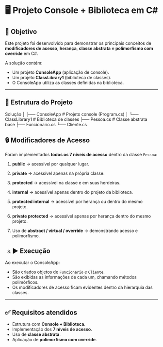 # 🖥️ Projeto Console + Biblioteca em C#

## 🎯 Objetivo
Este projeto foi desenvolvido para demonstrar os principais conceitos de **modificadores de acesso**, **herança**, **classe abstrata** e **polimorfismo com override** em C#.  

A solução contém:
- Um projeto **ConsoleApp** (aplicação de console).
- Um projeto **ClassLibrary1** (biblioteca de classes).
- O ConsoleApp utiliza as classes definidas na biblioteca.

---

## 📂 Estrutura do Projeto
Solução
│
├── ConsoleApp # Projeto console (Program.cs)
│
└── ClassLibrary1 # Biblioteca de classes
├── Pessoa.cs # Classe abstrata base
├── Funcionario.cs
└── Cliente.cs

## 🔒 Modificadores de Acesso
Foram implementados **todos os 7 níveis de acesso** dentro da classe `Pessoa`:

1. **public** → acessível por qualquer lugar.  
2. **private** → acessível apenas na própria classe.  
3. **protected** → acessível na classe e em suas herdeiras.  
4. **internal** → acessível apenas dentro do projeto da biblioteca.  
5. **protected internal** → acessível por herança ou dentro do mesmo projeto.  
6. **private protected** → acessível apenas por herança dentro do mesmo projeto.  
7. Uso de **abstract / virtual / override** → demonstrando acesso e polimorfismo.

8. ## ▶️ Execução
Ao executar o ConsoleApp:
- São criados objetos de `Funcionario` e `Cliente`.
- São exibidas as informações de cada um, chamando métodos polimórficos.
- Os modificadores de acesso ficam evidentes dentro da hierarquia das classes.

---

## ✅ Requisitos atendidos
- Estrutura com **Console + Biblioteca**.  
- Implementação dos **7 níveis de acesso**.  
- Uso de **classe abstrata**.  
- Aplicação de **polimorfismo com override**.  
